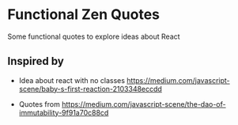 # Functional Zen Quotes
Some functional quotes to explore ideas about React

## Inspired by
- Idea about react with no classes
https://medium.com/javascript-scene/baby-s-first-reaction-2103348eccdd

- Quotes from
https://medium.com/javascript-scene/the-dao-of-immutability-9f91a70c88cd